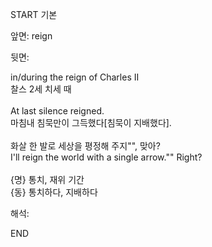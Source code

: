 START
기본

앞면:
reign


뒷면:
<div><div>in/during the reign of Charles II </div><div>찰스 2세 치세 때</div></div><div><br></div><div><div>At last silence reigned. </div><div>마침내 침묵만이 그득했다[침묵이 지배했다].</div></div><div><br></div><div><div><div>화살 한 발로 세상을 평정해 주지"", 맞아?</div></div><div><div>I'll reign the world with a single arrow."" Right?</div></div></div><div><br></div><div>{명} 통치, 재위 기간 </div><div>{동} 통치하다, 지배하다</div>


해석:

END